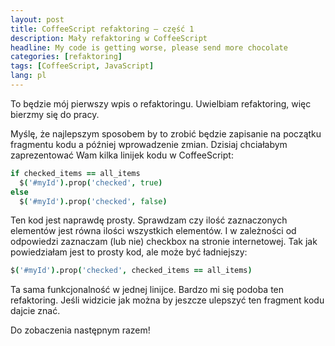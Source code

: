 ```yaml
---
layout: post
title: CoffeeScript refaktoring – część 1
description: Mały refaktoring w CoffeeScript
headline: My code is getting worse, please send more chocolate
categories: [refaktoring]
tags: [CoffeeScript, JavaScript]
lang: pl
---
```


To będzie mój pierwszy wpis o refaktoringu. Uwielbiam refaktoring, więc bierzmy się do pracy.

Myślę, że najlepszym sposobem by to zrobić będzie zapisanie na początku fragmentu kodu a później wprowadzenie zmian. Dzisiaj chciałabym zaprezentować Wam kilka linijek kodu w CoffeeScript:

```coffeescript
if checked_items == all_items
  $('#myId').prop('checked', true)
else
  $('#myId').prop('checked', false)
```

Ten kod jest naprawdę prosty. Sprawdzam czy ilość zaznaczonych elementów jest równa ilości wszystkich elementów. I w zależności od odpowiedzi zaznaczam (lub nie) checkbox na stronie internetowej. Tak jak powiedziałam jest to prosty kod, ale może być ładniejszy:

```coffeescript
$('#myId').prop('checked', checked_items == all_items)
```

Ta sama funkcjonalność w jednej linijce. Bardzo mi się podoba ten refaktoring. Jeśli widzicie jak można by jeszcze ulepszyć ten fragment kodu dajcie znać.

Do zobaczenia następnym razem!

